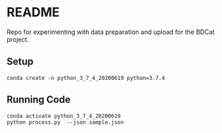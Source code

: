 # README

Repo for experimenting with data preparation and upload for the BDCat project.

## Setup

    conda create -n python_3_7_4_20200619 python=3.7.4


## Running Code

```
conda activate python_3_7_4_20200619
python process.py  --json sample.json
```
